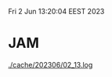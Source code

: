 Fri  2 Jun 13:20:04 EEST 2023
# JAM
<a href='./cache/202306/02_13.log'>./cache/202306/02_13.log</a>
